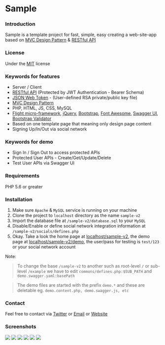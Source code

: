 # Sample

### Introduction
Sample is a template project for fast, simple, easy creating a web-site-app based on [MVC Design Pattern](https://en.wikipedia.org/wiki/Model%E2%80%93view%E2%80%93controller) & [RESTful API](https://en.wikipedia.org/wiki/Representational_state_transfer)

### License
Under the [MIT](LICENSE) license

### Keywords for features
  - Server / Client
  - [RESTful API](https://en.wikipedia.org/wiki/Representational_state_transfer) (Protected by JWT Authentication - Bearer Schema)
  - [JSON Web Token](https://jwt.io/) - (User-defined RSA private/public key file)
  - [MVC Design Pattern](https://en.wikipedia.org/wiki/Model%E2%80%93view%E2%80%93controller)
  - PHP, HTML, JS, CSS, MySQL
  - [Flight micro-framework](http://flightphp.com/), [jQuery](https://jquery.com/), [Bootstrap](https://getbootstrap.com/), [Font Awesome](https://fontawesome.com/), [Swagger UI](https://swagger.io/), [Bootstrap Validator](https://bootstrap-validate.js.org/)
  - Based on one template page that meaning only design page content
  - Signing Up/In/Out via social network

### Keywords for demo
  - Sign In / Sign Out to access protected APIs
  - Protected User APIs - Create/Get/Update/Delete
  - Test User APIs via Swagger UI

### Requirements
PHP 5.6 or greater

### Installation

1. Make sure `Apache` & `MySQL` service is running on your machine
2. Clone the project to `localhost` directory as the name `sample-v2`
3. Import the database file at `/sample-v2/database.sql` to your `MySQL`
4. Disable/Enable or define social network integration information at `/sample-v2/socials/defines.php`
5. Okay. Take a look the home page at [localhost/sample-v2](http://localhost/sample-v2), the demo page at [localhost/sample-v2/demo](http://localhost/sample-v2/demo), the user/pass for testing is `test/123` or your social network account

Note:
> To change the base `/sample-v2` to another such as root-level `/` or sub-level `/example` we have to edit `commons/defines.php:$SUB_PATH` and `demo.swagger.yaml:basePath`

> The demo files are started with the prefix `demo.*` and these are deletable eg. `demo.content.php, demo.swagger.js, etc`

### Contact
Feel free to contact via [Twitter](https://twitter.com/vic4key) or [Email](mailto:vic4key@gmail.com) or [Website](http://vic.onl/)

### Screenshots

![](screenshots/0.png)
![](screenshots/1.png)
![](screenshots/2.png)
![](screenshots/3.png)
![](screenshots/4.png)
![](screenshots/5.png)
